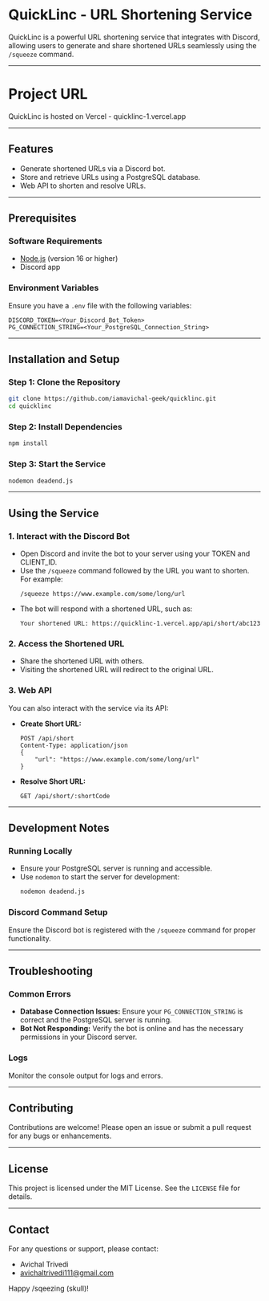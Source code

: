 # QuickLinc - URL Shortening Service

QuickLinc is a powerful URL shortening service that integrates with Discord, allowing users to generate and share shortened URLs seamlessly using the `/squeeze` command.

---

# Project URL 

QuickLinc is hosted on Vercel - quicklinc-1.vercel.app

---

## Features
- Generate shortened URLs via a Discord bot.
- Store and retrieve URLs using a PostgreSQL database.
- Web API to shorten and resolve URLs.

---

## Prerequisites

### Software Requirements
- [Node.js](https://nodejs.org/) (version 16 or higher)
- Discord app
  

### Environment Variables
Ensure you have a `.env` file with the following variables:
```env
DISCORD_TOKEN=<Your_Discord_Bot_Token>
PG_CONNECTION_STRING=<Your_PostgreSQL_Connection_String>
```

---

## Installation and Setup

### Step 1: Clone the Repository
```bash
git clone https://github.com/iamavichal-geek/quicklinc.git
cd quicklinc
```

### Step 2: Install Dependencies
```bash
npm install
```

### Step 3: Start the Service
```bash
nodemon deadend.js
```

---

## Using the Service

### 1. Interact with the Discord Bot
- Open Discord and invite the bot to your server using your TOKEN and CLIENT_ID.
- Use the `/squeeze` command followed by the URL you want to shorten. For example:
  ```
  /squeeze https://www.example.com/some/long/url
  ```
- The bot will respond with a shortened URL, such as:
  ```
  Your shortened URL: https://quicklinc-1.vercel.app/api/short/abc123
  ```

### 2. Access the Shortened URL
- Share the shortened URL with others.
- Visiting the shortened URL will redirect to the original URL.

### 3. Web API
You can also interact with the service via its API:
- **Create Short URL:**
  ```
  POST /api/short
  Content-Type: application/json
  {
      "url": "https://www.example.com/some/long/url"
  }
  ```
- **Resolve Short URL:**
  ```
  GET /api/short/:shortCode
  ```

---

## Development Notes

### Running Locally
- Ensure your PostgreSQL server is running and accessible.
- Use `nodemon` to start the server for development:
  ```bash
  nodemon deadend.js
  ```

### Discord Command Setup
Ensure the Discord bot is registered with the `/squeeze` command for proper functionality.

---

## Troubleshooting

### Common Errors
- **Database Connection Issues:** Ensure your `PG_CONNECTION_STRING` is correct and the PostgreSQL server is running.
- **Bot Not Responding:** Verify the bot is online and has the necessary permissions in your Discord server.

### Logs
Monitor the console output for logs and errors.

---

## Contributing
Contributions are welcome! Please open an issue or submit a pull request for any bugs or enhancements.

---

## License
This project is licensed under the MIT License. See the `LICENSE` file for details.

---

## Contact
For any questions or support, please contact:
- Avichal Trivedi
- avichaltrivedi111@gmail.com

Happy /sqeezing (skull)! 

